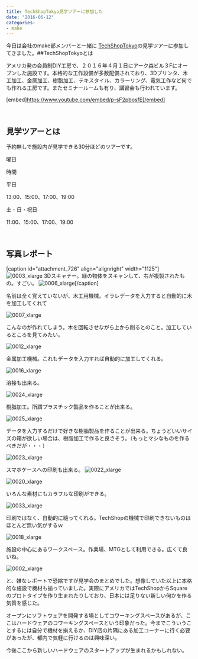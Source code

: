 ```yaml
---
title: TechShopTokyo見学ツアーに参加した
date: "2016-06-12"
categories: 
- make
---
```


今日は会社のmake部メンバーと一緒に
[TechShopTokyo](http://www.techshop.jp/)の見学ツアーに参加してきました。##TechShopTokyoとは


アメリカ発の会員制DIY工房で、２０１６年４月１日にアーク森ビル３Fにオープンした施設です。本格的な工作設備が多数配備されており、3Dプリンタ、木工加工、金属加工、樹脂加工、テキスタイル、カラーリング、電気工作など何でも作れる工房です。またセミナールームも有り、講習会も行われています。

[embed]https://www.youtube.com/embed/p-sF2pbosfE[/embed]

 


## 見学ツアーとは


予約無しで施設内が見学できる30分ほどのツアーです。


曜日
  
時間

平日
  
13:00、15:00、17:00、19:00

土・日・祝日
  
11:00、15:00、17:00、19:00

 


## 写真レポート


[caption id="attachment_726" align="alignright" width="1125"]
![0003_xlarge](/images/0003_xlarge.jpg) 3Dスキャナー。緑の物体をスキャンして、右が複製されたもの。すごい。
![0006_xlarge](/images/0006_xlarge.jpg)[/caption]

名前は全く覚えていないが、木工用機械。イラレデータを入力すると自動的に木を加工してくれて


![0007_xlarge](/images/0007_xlarge.jpg)

こんなのが作れてしまう。木を回転させながら上から削るとのこと。加工しているところを見てみたい。


![0012_xlarge](/images/0012_xlarge.jpg)

金属加工機械。これもデータを入力すれば自動的に加工してくれる。


![0016_xlarge](/images/0016_xlarge.jpg)

溶接も出来る。


![0024_xlarge](/images/0024_xlarge.jpg)

樹脂加工。所謂プラスチック製品を作ることが出来る。


![0025_xlarge](/images/0025_xlarge.jpg)

データを入力するだけで好きな樹脂製品を作ることが出来る。ちょうどいいサイズの箱が欲しい場合は、樹脂加工で作ると良さそう。（もっとマシなものを作るべきだが・・・）


![0023_xlarge](/images/0023_xlarge.jpg)

スマホケースへの印刷も出来る。
![0022_xlarge](/images/0022_xlarge.jpg)


![0020_xlarge](/images/0020_xlarge.jpg)

いろんな素材にもカラフルな印刷ができる。


![0033_xlarge](/images/0033_xlarge.jpg)

印刷ではなく、自動的に縫ってくれる。TechShopの機械で印刷できないものはほとんど無い気がするｗ


![0018_xlarge](/images/0018_xlarge.jpg)

施設の中心にあるワークスペース。作業場、MTGとして利用できる。広くて良いね。


![0002_xlarge](/images/0002_xlarge.jpg)

と、雑なレポートで恐縮ですが見学会のまとめでした。想像していた以上に本格的な施設で機材も揃っていました。実際にアメリカではTechShopからSquareのプロトタイプを作り生まれたりしており、日本には足りない新しい何かを作る気質を感じた。

オープンにソフトウェアを開発する場としてコワーキングスペースがあるが、ここはハードウェアのコワーキングスペースという印象だった。今までこういうことするには自分で機材を揃えるか、DIY店の片隅にある加工コーナーに行く必要があったが、都内で気軽に行けるのは興味深い。

今後ここから新しいハードウェアのスタートアップが生まれるかもしれない。